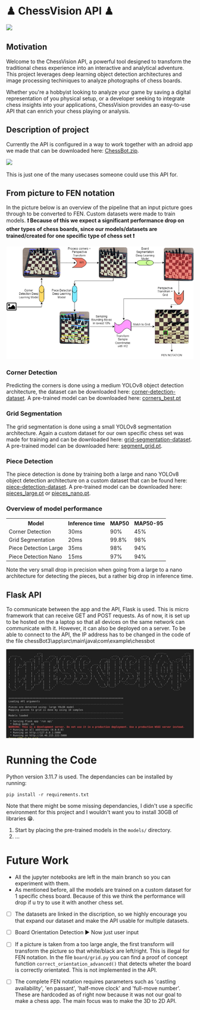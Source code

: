 # ♟ ChessVision API ♟
<p allign="center">
    <img src="https://github.com/MichielCreemers/ChessAR/blob/main/images/ChessVisionLogo.png" />
</p>

## Motivation
Welcome to the ChessVision API, a powerful tool designed to transform the traditional chess experience into an interactive and analytical adventure. This project leverages deep learning object detection architectures and image processing techiniques to analyze photographs of chess boards.

Whether you're a hobbyist looking to analyze your game by saving a digital representation of you physical setup, or a developer seeking to integrate chess insights into your applications, ChessVision provides an easy-to-use API that can enrich your chess playing or analysis.

## Description of project
Currently the API is configured in a way to work together with an adroid app we made that can be downloaded here: [ChessBot.zip](https://1drv.ms/u/s!AtF_ruDO-AX-kUiOVJsi6ivtiKqd?e=LOjFOB).

<p allign="center">
    <img src="https://github.com/MichielCreemers/ChessAR/blob/main/images/appje.png" />
</p>
This is just one of the many usecases someone could use this API for.

## From picture to FEN notation
In the picture below is an overview of the pipeline that an input picture goes through to be converted to FEN. Custom datasets were made to train models. **❗ Because of this we expect a significant performance drop on other types of chess boards, since our models/datasets are trained/created for one specific type of chess set ❗**

<p allign="center">
    <img src="https://github.com/MichielCreemers/ChessVision/blob/main/images/er_framework.png" />
</p>

### Corner Detection
Predicting the corners is done using a medium YOLOv8 object detection architecture, the dataset can be downloaded here: [corner-detection-dataset](https://universe.roboflow.com/chessar-c1hel/chess-board-detection-3jgw6). A pre-trained model can be downloaded here: [corners_best.pt](https://1drv.ms/u/s!AtF_ruDO-AX-kUTz1-GwVH9S7PBd?e=z4Oar3)

### Grid Segmentation
The grid segmentation is done using a small YOLOv8 segmentation architecture. Again a custom dataset for our own specific chess set was made for training and can be downloaded here: [grid-segmentation-dataset](https://universe.roboflow.com/chessar-c1hel/chess-board-detection-2). A pre-trained model can be downloaded here: [segment_grid.pt](https://1drv.ms/u/s!AtF_ruDO-AX-jiA2mkErqoB3VrHU?e=rlrAb1).

### Piece Detection
The piece detection is done by training both a large and nano YOLOv8 object detection architecture on a custom dataset that can be found here: [piece-detection-dataset](https://universe.roboflow.com/chessar-c1hel/chess_pieces_detection-7lqul). A pre-trained model can be downloaded here: [pieces_large.pt](https://1drv.ms/u/s!AtF_ruDO-AX-kUPtnTvaNnW-0rdN?e=6rK2Qc) or [pieces_nano.pt](https://1drv.ms/u/s!AtF_ruDO-AX-kUYP2Mp7a614Jh5J?e=Dv3fJ0).

### Overview of model performance
<table>
    <tr>
        <th> Model </th>
        <th> Inference time </th>
        <th> MAP50 </th>
        <th> MAP50-95 </th>
    </tr>
    <tr>
        <td> Corner Detection </td>
        <td> 30ms </td>
        <td> 90% </td>
        <td> 45% </td>
    </tr>
    <tr>
        <td> Grid Segmentation </td>
        <td> 20ms </td>
        <td> 99.8% </td>
        <td> 98% </td>
    </tr>
    <tr>
        <td> Piece Detection Large </td>
        <td> 35ms </td>
        <td> 98% </td>
        <td> 94% </td>
    </tr>
    <tr>
        <td> Piece Detection Nano </td>
        <td> 15ms </td>
        <td> 97% </td>
        <td> 94% </td>
    </tr>
</table>
Note the very small drop in precision when going from a large to a nano architecture for detecting the pieces, but a rather big drop in inference time. 

## Flask API
To communicate between the app and the API, Flask is used. This is micro framework that can receive GET and POST requests. As of now, it is set up to be hosted on the a laptop so that all devices on the same network can communicate with it. However, it can also be deployed on a server. To be able to connect to the API, the IP address has to be changed in the code of the file chessBot3\app\src\main\java\com\example\chessbot

<p allign="center">
    <img src="https://github.com/MichielCreemers/ChessVision/blob/main/images/test_images/chessvision.jpg" />
</p>

# Running the Code
Python version 3.11.7 is used. The dependancies can be installed by running:

```
pip install -r requirements.txt
```
Note that there might be some missing dependancies, I didn't use a specific environment for this project and I wouldn't want you to install 30GB of libraries 😁.

1. Start by placing the pre-trained models in the `models/` directory.
2. ...


# Future Work
* All the jupyter notebooks are left in the main branch so you can experiment with them.
* As mentioned before, all the models are trained on a custom dataset for 1 specific chess board. Because of this we think the performance will drop if u try to use it with another chess set. 
  

- [ ] The datasets are linked in the discription, so we highly encourage you that expand our dataset and make the API usable for multiple datasets.
- [ ] Board Orientation Detection ► Now just user input 
- [ ] If a picture is taken from a too large angle, the first transform will transform the picture so that white/black are left/right. This is illegal for FEN notation. In the file `board/grid.py` you can find a proof of concept function `correct_orientation_advanced()` that detects wheter the board is correctly orientated. This is not implemented in the API.
- [ ] The complete FEN notation requires parameters such as 'castling availability', 'en passant', 'half-move clock' and 'full-move number'. These are hardcoded as of right now because it was not our goal to make a chess app. The main focus was to make the 3D to 2D API.

